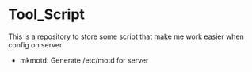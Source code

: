 # Tool_Script

This is a repository to store some script that make me work easier when config on server

  - mkmotd: Generate /etc/motd for server
